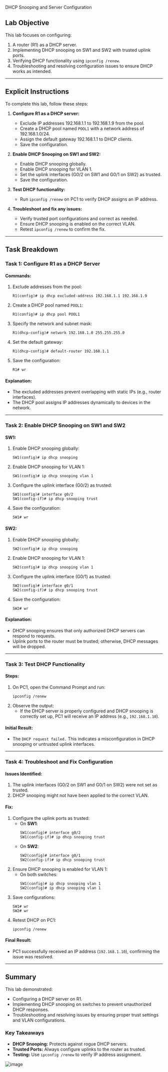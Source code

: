 DHCP Snooping and Server Configuration

## Lab Objective
This lab focuses on configuring:
1. A router (R1) as a DHCP server.
2. Implementing DHCP snooping on SW1 and SW2 with trusted uplink ports.
3. Verifying DHCP functionality using `ipconfig /renew`.
4. Troubleshooting and resolving configuration issues to ensure DHCP works as intended.

---

## Explicit Instructions
To complete this lab, follow these steps:

1. **Configure R1 as a DHCP server:**
   - Exclude IP addresses 192.168.1.1 to 192.168.1.9 from the pool.
   - Create a DHCP pool named `POOL1` with a network address of 192.168.1.0/24.
   - Assign the default gateway 192.168.1.1 to DHCP clients.
   - Save the configuration.

2. **Enable DHCP Snooping on SW1 and SW2:**
   - Enable DHCP snooping globally.
   - Enable DHCP snooping for VLAN 1.
   - Set the uplink interfaces (G0/2 on SW1 and G0/1 on SW2) as trusted.
   - Save the configuration.

3. **Test DHCP functionality:**
   - Run `ipconfig /renew` on PC1 to verify DHCP assigns an IP address.

4. **Troubleshoot and fix any issues:**
   - Verify trusted port configurations and correct as needed.
   - Ensure DHCP snooping is enabled on the correct VLAN.
   - Retest `ipconfig /renew` to confirm the fix.

---

## Task Breakdown

### Task 1: Configure R1 as a DHCP Server
#### Commands:
1. Exclude addresses from the pool:
   ```
   R1(config)# ip dhcp excluded-address 192.168.1.1 192.168.1.9
   ```
2. Create a DHCP pool named `POOL1`:
   ```
   R1(config)# ip dhcp pool POOL1
   ```
3. Specify the network and subnet mask:
   ```
   R1(dhcp-config)# network 192.168.1.0 255.255.255.0
   ```
4. Set the default gateway:
   ```
   R1(dhcp-config)# default-router 192.168.1.1
   ```
5. Save the configuration:
   ```
   R1# wr
   ```

#### Explanation:
- The excluded addresses prevent overlapping with static IPs (e.g., router interfaces).
- The DHCP pool assigns IP addresses dynamically to devices in the network.

---

### Task 2: Enable DHCP Snooping on SW1 and SW2
#### SW1:
1. Enable DHCP snooping globally:
   ```
   SW1(config)# ip dhcp snooping
   ```
2. Enable DHCP snooping for VLAN 1:
   ```
   SW1(config)# ip dhcp snooping vlan 1
   ```
3. Configure the uplink interface (G0/2) as trusted:
   ```
   SW1(config)# interface g0/2
   SW1(config-if)# ip dhcp snooping trust
   ```
4. Save the configuration:
   ```
   SW1# wr
   ```

#### SW2:
1. Enable DHCP snooping globally:
   ```
   SW2(config)# ip dhcp snooping
   ```
2. Enable DHCP snooping for VLAN 1:
   ```
   SW2(config)# ip dhcp snooping vlan 1
   ```
3. Configure the uplink interface (G0/1) as trusted:
   ```
   SW2(config)# interface g0/1
   SW2(config-if)# ip dhcp snooping trust
   ```
4. Save the configuration:
   ```
   SW2# wr
   ```

#### Explanation:
- DHCP snooping ensures that only authorized DHCP servers can respond to requests.
- Uplink ports to the router must be trusted; otherwise, DHCP messages will be dropped.

---

### Task 3: Test DHCP Functionality
#### Steps:
1. On PC1, open the Command Prompt and run:
   ```
   ipconfig /renew
   ```
2. Observe the output:
   - If the DHCP server is properly configured and DHCP snooping is correctly set up, PC1 will receive an IP address (e.g., `192.168.1.10`).

#### Initial Result:
- The `DHCP request failed.` This indicates a misconfiguration in DHCP snooping or untrusted uplink interfaces.

---

### Task 4: Troubleshoot and Fix Configuration
#### Issues Identified:
1. The uplink interfaces (G0/2 on SW1 and G0/1 on SW2) were not set as trusted.
2. DHCP snooping might not have been applied to the correct VLAN.

#### Fix:
1. Configure the uplink ports as trusted:
   - On **SW1**:
     ```
     SW1(config)# interface g0/2
     SW1(config-if)# ip dhcp snooping trust
     ```
   - On **SW2**:
     ```
     SW2(config)# interface g0/1
     SW2(config-if)# ip dhcp snooping trust
     ```
2. Ensure DHCP snooping is enabled for VLAN 1:
   - On both switches:
     ```
     SW1(config)# ip dhcp snooping vlan 1
     SW2(config)# ip dhcp snooping vlan 1
     ```
3. Save configurations:
   ```
   SW1# wr
   SW2# wr
   ```
4. Retest DHCP on PC1:
   ```
   ipconfig /renew
   ```

#### Final Result:
- PC1 successfully received an IP address (`192.168.1.10`), confirming the issue was resolved.

---

## Summary
This lab demonstrated:
- Configuring a DHCP server on R1.
- Implementing DHCP snooping on switches to prevent unauthorized DHCP responses.
- Troubleshooting and resolving issues by ensuring proper trust settings and VLAN configurations.

### Key Takeaways
- **DHCP Snooping:** Protects against rogue DHCP servers.
- **Trusted Ports:** Always configure uplinks to the router as trusted.
- **Testing:** Use `ipconfig /renew` to verify IP address assignment.

![image](https://github.com/user-attachments/assets/0b57caf0-ef01-45ec-aed5-509a1194162c)

